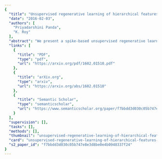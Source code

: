 ```yaml
---
{
  "title": "Unsupervised regenerative learning of hierarchical features in Spiking Deep Networks for object recognition",
  "date": "2016-02-03",
  "authors": [
    "Priyadarshini Panda",
    "K. Roy"
  ],
  "abstract": "We present a spike-based unsupervised regenerative learning scheme to train Spiking Deep Networks (SpikeCNN) for object recognition problems using biologically realistic leaky integrate-and-fire neurons. The training methodology is based on the Auto-Encoder learning model wherein the hierarchical network is trained layer wise using the encoder-decoder principle. Regenerative learning uses spike-timing information and inherent latencies to update the weights and learn representative levels for each convolutional layer in an unsupervised manner. The features learnt from the final layer in the hierarchy are then fed to an output layer. The output layer is trained with supervision by showing a fraction of the labeled training dataset and performs the overall classification of the input. Our proposed methodology yields 0.95%/24.58% classification error on MNIST/CIFAR10 datasets which is comparable with state-of-the-art results. The proposed methodology also introduces sparsity in the hierarchical feature representations on account of event-based coding resulting in computationally efficient learning.",
  "links": [
    {
      "title": "PDF",
      "type": "pdf",
      "url": "https://arxiv.org/pdf/1602.01510.pdf"
    },
    {
      "title": "arXiv.org",
      "type": "arxiv",
      "url": "https://arxiv.org/abs/1602.01510"
    },
    {
      "title": "Semantic Scholar",
      "type": "semanticscholar",
      "url": "https://www.semanticscholar.org/paper/f7bbdd3d030c05b747e8e3d8be0e4b0948337f24"
    }
  ],
  "supervision": [],
  "tasks": [],
  "methods": [],
  "thumbnail": "unsupervised-regenerative-learning-of-hierarchical-features-in-spiking-deep-networks-for-object-recognition-thumb.jpg",
  "card": "unsupervised-regenerative-learning-of-hierarchical-features-in-spiking-deep-networks-for-object-recognition-card.jpg",
  "s2_paper_id": "f7bbdd3d030c05b747e8e3d8be0e4b0948337f24"
}
---
```


